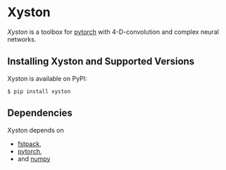 # Xyston

*Xyston* is a toolbox for [pytorch](https://github.com/pytorch/pytorch) with 4-D-convolution and complex neural networks.

## Installing Xyston and Supported Versions

Xyston is available on PyPI:

```console
$ pip install xyston
```

## Dependencies

Xyston depends on
* [fstpack](https://github.com/thkrz/fstpack),
* [pytorch](https://github.com/pytorch/pytorch),
* and [numpy](https://github.com/numpy/numpy)
